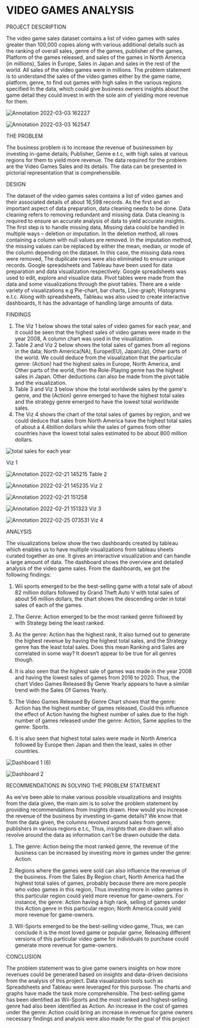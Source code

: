 # VIDEO GAMES ANALYSIS


PROJECT DESCRIPTION

The video game sales dataset contains a list of video games with sales greater than 100,000 copies along with various additional details such as the ranking of overall sales, genre of the games, publisher of the games, Platform of the games released, and sales of the games in North America (in millions), Sales in Europe, Sales in Japan and sales in the rest of the world. All sales of the video games were in millions. The problem statement is to understand the sales of the video games either by the game name, platform, genre, to find out games with high sales in the various regions specified In the data, which could give business owners insights about the game detail they could invest in with the sole aim of yielding more revenue for them. 

![Annotation 2022-03-03 162227](https://user-images.githubusercontent.com/68739792/156603528-573d6845-9ec8-44e1-b676-d9fceb7da006.jpg)


![Annotation 2022-03-03 162547](https://user-images.githubusercontent.com/68739792/156603558-86ec920e-a09c-41bd-b535-58ff8f25f548.jpg)


THE PROBLEM

The business problem is to increase the revenue of businessmen by investing in-game details; Publisher, Genre e.t.c, with high sales at various regions for them to yield more revenue. The data required for the problem are the Video Games Sales and its details. The data can be presented in pictorial representation that is comprehensible.


DESIGN 

The dataset of the video games sales contains a list of video games and their associated details of about 16,598 records. As the first and an important aspect of data preparation, data cleaning needs to be done. Data cleaning refers to removing redundant and missing data. Data cleaning is required to ensure an accurate analysis of data to yield accurate insights. The first step is to handle missing data, Missing data could be handled in multiple ways – deletion or imputation. In the deletion method, all rows containing a column with null values are removed. In the imputation method, the missing values can be replaced by either the mean, median, or mode of the column depending on the dataset. In this case, the missing data rows were removed, The duplicate rows were also eliminated to ensure unique records. 
Google spreadsheets and Tableau have been used for data preparation and data visualization respectively. Google spreadsheets was used to edit, explore and visualize data. Pivot tables were made from the data and some visualizations through the pivot tables. There are a wide variety of visualizations e.g Pie-chart, bar charts, Line-graph, Histograms e.t.c. Along with spreadsheets, Tableau was also used to create interactive dashboards, It has the advantage of handling large amounts of data.


FINDINGS

1.	The Viz 1 below shows the total sales of video games for each year, and it could be seen that the highest sales of video games were made in the year 2008, A column chart was used in the visualization.
2.	Table 2 and Viz 2 below shows the total sales of games from all regions in the data; North America(NA), Europe(EU), Japan(Jp), Other parts of the world. We could deduce from the visualization that the particular genre: (Action) had the highest sales in Europe, North America, and Other parts of the world, then the Role-Playing genre has the highest sales in Japan. Other deductions can also be made from the pivot table and the visualization.
3.	Table 3 and Viz 3 below show the total worldwide sales by the game's genre, and the (Action) genre emerged to have the highest total sales and the strategy genre emerged to have the lowest total worldwide sales.
4.	The Viz 4 shows the chart of the total sales of games by region, and we could deduce that sales from North America have the highest total sales of about a 4.4billion dollars while the sales of games from other countries have the lowest total sales estimated to be about 800 million dollars. 

![total sales for each year](https://user-images.githubusercontent.com/68739792/156604886-7713dab1-08b8-440c-8f70-59cff5dd4b99.jpg)

Viz 1

![Annotation 2022-02-21 145215](https://user-images.githubusercontent.com/68739792/156605060-b1dd48a9-ce23-4275-82da-5731243c18ed.jpg)
Table 2
 
![Annotation 2022-02-21 145235](https://user-images.githubusercontent.com/68739792/156605392-b4905c7f-ce4f-4612-97bf-4793734e763a.jpg)
Viz 2

![Annotation 2022-02-21 151258](https://user-images.githubusercontent.com/68739792/156605548-a51e711e-5efc-4887-b23f-9ff18cf79185.jpg)


![Annotation 2022-02-21 151323](https://user-images.githubusercontent.com/68739792/156606180-5a4920d5-0282-4755-87a8-6fb9d6eb663e.jpg)
Viz 3

![Annotation 2022-02-25 073531](https://user-images.githubusercontent.com/68739792/156606306-e21e6276-8798-4761-bc8a-842cc5a656bf.jpg)
Viz 4


ANALYSIS

The visualizations below show the two dashboards created by tableau which enables us to have multiple visualizations from tableau sheets curated together as one. It gives an interactive visualization and can handle a large amount of data. The dashboard shows the overview and detailed analysis of the video game sales. From the dashboards, we got the following findings:

1.	Wii sports emerged to be the best-selling game with a total sale of about 82 million dollars followed by Grand Theft Auto V with total sales of about 56 million dollars, the chart shows the descending order in total sales of each of the games. 

2.	The Genre: Action emerged to be the most ranked genre followed by with Strategy being the least ranked.

3.	As the genre: Action has the highest rank, It also turned out to generate the highest revenue by having the highest total sales, and the Strategy genre has the least total sales. Does this mean Ranking and Sales are correlated in some way? It doesn’t appear to be true for all genres though. 

4.	It is also seen that the highest sale of games was made in the year 2008 and having the lowest sales of games from 2016 to 2020. Thus, the chart Video Games Released By Genre Yearly appears to have a similar trend with the Sales Of Games Yearly.

5.	The Video Games Released By Genre Chart shows that the genre: Action has the highest number of games released, Could this influence the effect of Action having the highest number of sales due to the high number of games released under the genre: Action, Same applies to the genre: Sports.
6.	It is also seen that highest total sales were made in North America followed by Europe then Japan and then the least, sales in other countries. 


 ![Dashboard 1 (6)](https://user-images.githubusercontent.com/68739792/156606789-1f9a8e4d-be6b-4e5a-af1b-576df9cdf15a.png)
 
 
 ![Dashboard 2](https://user-images.githubusercontent.com/68739792/156607047-2379c056-aac9-4b6c-8c5b-be5e71de4195.png)
 
 RECOMMENDATIONS IN SOLVING THE PROBLEM STATEMENT
 
As we’ve been able to make various possible visualizations and insights from the data given, the main aim is to solve the problem statement by providing recommendations from insights drawn. How would you increase the revenue of the business by investing in-game details? We know that from the data given, the columns revolved around sales from genre, publishers in various regions e.t.c, Thus, insights that are drawn will also revolve around the data as information can’t be drawn outside the data. 


1.	The genre: Action being the most ranked genre, the revenue of the business can be increased by investing more in games under the genre: Action. 

2.	Regions where the games were sold can also influence the revenue of the business. From the Sales By Region chart, North America had the highest total sales of games, probably because there are more people who video games in this region, Thus investing more in video games in this particular region could yield more revenue for game-owners. For instance, the genre: Action having a high rank, selling of games under this Action genre in this particular region; North America could yield more revenue for game-owners.

3.	WII-Sports emerged to be the best-selling video game, Thus, we can conclude it is the most loved game or popular game, Releasing different versions of this particular video game for individuals to purchase could generate more revenue for game-owners.  


CONCLUSION

The problem statement was to give game owners insights on how more revenues could be generated based on insights and data-driven decisions from the analysis of this project. Data visualization tools such as Spreadsheets and Tableau were leveraged for this purpose. The charts and graphs have made the task more comprehensible. The best-selling game has been identified as Wii-Sports and the most ranked and highest-selling genre had also been identified as Action. An increase in the cost of games under the genre: Action could bring an increase in revenue for game owners necessary findings and analysis were also made for the goal of this project








